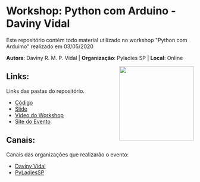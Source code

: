# Workshop: Python com Arduino - Daviny Vidal

Este repositório contém todo material utilizado no workshop "Python com Arduimo" realizado em 03/05/2020

**Autora**: Daviny R. M. P. Vidal | **Organização**: Pyladies SP | **Local**: Online <br>

<img align="right" src="https://davinyvidal.github.io/imagens/dv.png" width="200">

## Links:
Links das pastas do repositório.

* [Código](https://github.com/davinyvidal/pyarduino/tree/master/codigo)
* [Slide](https://github.com/davinyvidal/pyarduino/tree/master/slide)
* [Video do Workshop](https://www.youtube.com/watch?v=a1TyTHMpHI4)
* [Site do Evento](http://pythoncomarduino.divulgue.info)

## Canais:
Canais das organizações que realizarão o evento:

* [Daviny Vidal](https://davinyvidal.github.io)
* [PyLadiesSP](https://pt-br.facebook.com/PyLadiesSP/)



